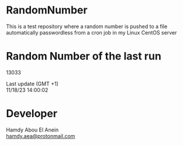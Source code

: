 # RandomNumber    
This is a test repository where a random number is pushed to a file automatically passwordless from a cron job in my Linux CentOS server    
# Random Number of the last run   
13033
      
Last update (GMT +1)    
11/18/23 14:00:02
# Developer    
Hamdy Abou El Anein   
hamdy.aea@protonmail.com
